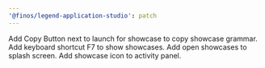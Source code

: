 ```yaml
---
'@finos/legend-application-studio': patch
---
```


Add Copy Button next to launch for showcase to copy showcase grammar. Add keyboard shortcut F7 to show showcases. Add open showcases to splash screen. Add showcase icon to activity panel.